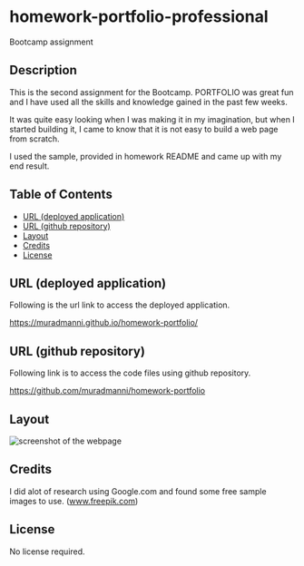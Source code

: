 # homework-portfolio-professional
Bootcamp assignment

## Description

This is the second assignment for the Bootcamp. PORTFOLIO was great fun and I have used all the skills and knowledge gained in the past few weeks.

It was quite easy looking when I was making it in my imagination, but when I started building it, I came to know that it is not easy to build a web page from scratch.

I used the sample, provided in homework README and came up with my end result.

## Table of Contents

- [URL (deployed application)](#url)
- [URL (github repository)](#urlrepo)
- [Layout](#layout)
- [Credits](#credits)
- [License](#license)

## URL (deployed application)<a name="url"></a>

Following is the url link to access the deployed application.

https://muradmanni.github.io/homework-portfolio/


## URL (github repository)<a name="urlrepo"></a>

Following link is to access the code files using github repository.

https://github.com/muradmanni/homework-portfolio


## Layout
   ![screenshot of the webpage](assets/images/MuradAli-PORTFOLIO.gif)

## Credits

I did alot of research using Google.com and found some free sample images to use. (www.freepik.com)

## License

No license required.